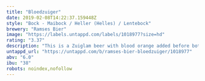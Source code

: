 ```yaml
---
title: "Bloedzuiger"
date: 2019-02-08T14:22:37.159448Z
style: "Bock - Maibock / Heller (Helles) / Lentebock"
brewery: "Ramses Bier"
image: "https://labels.untappd.com/labels/1018977?size=hd"
rating: "3.37"
description: "This is a Zuiglam beer with blood orange added before botteling. Limited to 300 liters. "
untappd_url: "https://untappd.com/b/ramses-bier-bloedzuiger/1018977"
abv: "6.0"
ibu: "38"
robots: noindex,nofollow
---
```

